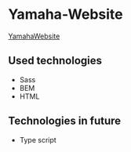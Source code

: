 # Yamaha-Website
<a href="https://m0ri4r.github.io/Yamaha-Website/">YamahaWebsite</a>
## Used technologies
<ul>
    <li> Sass </li>
    <li>BEM</li>
		<li>HTML</li>
		
</ul>


## Technologies in future
<ul>
<li>Type script</li>
</ul>
